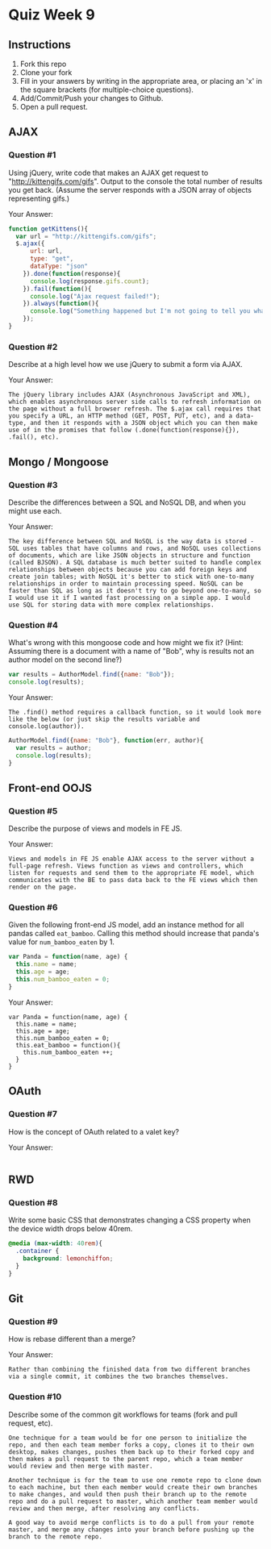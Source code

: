 # Quiz Week 9

## Instructions

1. Fork this repo
2. Clone your fork
3. Fill in your answers by writing in the appropriate area, or placing an 'x' in
the square brackets (for multiple-choice questions).
4. Add/Commit/Push your changes to Github.
5. Open a pull request.

## AJAX

### Question #1

Using jQuery, write code that makes an AJAX get request to "http://kittengifs.com/gifs". Output to the console the total number of results you get back. (Assume the server responds with a JSON array of objects representing gifs.)

Your Answer:
```js
function getKittens(){
  var url = "http://kittengifs.com/gifs";
  $.ajax({
      url: url,
      type: "get",
      dataType: "json"
    }).done(function(response){
      console.log(response.gifs.count);
    }).fail(function(){
      console.log("Ajax request failed!");
    }).always(function(){
      console.log("Something happened but I'm not going to tell you what.");
    });
}

```

### Question #2

Describe at a high level how we use jQuery to submit a form via AJAX.

Your Answer:
```text
The jQuery library includes AJAX (Asynchronous JavaScript and XML), which enables asynchronous server side calls to refresh information on the page without a full browser refresh. The $.ajax call requires that you specify a URL, an HTTP method (GET, POST, PUT, etc), and a data-type, and then it responds with a JSON object which you can then make use of in the promises that follow (.done(function(response){}), .fail(), etc).
```


## Mongo / Mongoose

### Question #3

Describe the differences between a SQL and NoSQL DB, and when you might use each.

Your Answer:
```text
The key difference between SQL and NoSQL is the way data is stored - SQL uses tables that have columns and rows, and NoSQL uses collections of documents, which are like JSON objects in structure and function (called BJSON). A SQL database is much better suited to handle complex relationships between objects because you can add foreign keys and create join tables; with NoSQL it's better to stick with one-to-many relationships in order to maintain processing speed. NoSQL can be faster than SQL as long as it doesn't try to go beyond one-to-many, so I would use it if I wanted fast processing on a simple app. I would use SQL for storing data with more complex relationships.
```


### Question #4

What's wrong with this mongoose code and how might we fix it?
(Hint: Assuming there is a document with a name of "Bob", why is results not an author model on the second line?)

```js
var results = AuthorModel.find({name: "Bob"});
console.log(results);
```

Your Answer:
```text
The .find() method requires a callback function, so it would look more like the below (or just skip the results variable and console.log(author)).
```
```js
AuthorModel.find({name: "Bob"}, function(err, author){
  var results = author;
  console.log(results);
}
```


## Front-end OOJS

### Question #5

Describe the purpose of views and models in FE JS.

Your Answer:
```text
Views and models in FE JS enable AJAX access to the server without a full-page refresh. Views function as views and controllers, which listen for requests and send them to the appropriate FE model, which communicates with the BE to pass data back to the FE views which then render on the page.
```

### Question #6

Given the following front-end JS model, add an instance method for all pandas called `eat_bamboo`. Calling this method should increase that panda's value for `num_bamboo_eaten` by 1.

```js
var Panda = function(name, age) {
  this.name = name;
  this.age = age;
  this.num_bamboo_eaten = 0;
}
```

Your Answer:
```text
var Panda = function(name, age) {
  this.name = name;
  this.age = age;
  this.num_bamboo_eaten = 0;
  this.eat_bamboo = function(){
    this.num_bamboo_eaten ++;
  }
}
```


## OAuth

### Question #7

How is the concept of OAuth related to a valet key?

Your Answer:
```text

```


## RWD

### Question #8

Write some basic CSS that demonstrates changing a CSS property when the device width drops below 40rem.

```css
@media (max-width: 40rem){
  .container {
    background: lemonchiffon;
  }
}
```

## Git

### Question #9

How is rebase different than a merge?

Your Answer:
```text
Rather than combining the finished data from two different branches via a single commit, it combines the two branches themselves.
```

### Question #10

Describe some of the common git workflows for teams (fork and pull request, etc).

```text
One technique for a team would be for one person to initialize the repo, and then each team member forks a copy, clones it to their own desktop, makes changes, pushes them back up to their forked copy and then makes a pull request to the parent repo, which a team member would review and then merge with master.

Another technique is for the team to use one remote repo to clone down to each machine, but then each member would create their own branches to make changes, and would then push their branch up to the remote repo and do a pull request to master, which another team member would review and then merge, after resolving any conflicts.

A good way to avoid merge conflicts is to do a pull from your remote master, and merge any changes into your branch before pushing up the branch to the remote repo.
```
